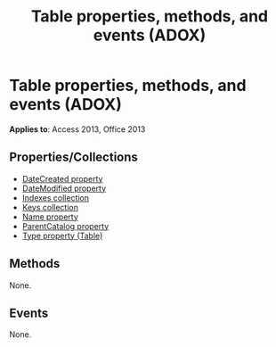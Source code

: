 ﻿---
title: Table properties, methods, and events (ADOX)
TOCTitle: Properties, Methods, and Events
ms:assetid: c1bb1a4b-92dc-25ee-5ab2-be6bbe713e8a
ms:mtpsurl: https://msdn.microsoft.com/library/JJ249942(v=office.15)
ms:contentKeyID: 48547535
ms.date: 09/18/2015
mtps_version: v=office.15
---

# Table properties, methods, and events (ADOX)

**Applies to**: Access 2013, Office 2013

## Properties/Collections

- [DateCreated property](datecreated-property-adox.md)
- [DateModified property](datemodified-property-adox.md)
- [Indexes collection](indexes-collection-adox.md)
- [Keys collection](keys-collection-adox.md)
- [Name property](name-property-adox.md)
- [ParentCatalog property](parentcatalog-property-adox.md)
- [Type property (Table)](https://msdn.microsoft.com/library/jj250042\(v=office.15\))


## Methods

None.

## Events

None.

